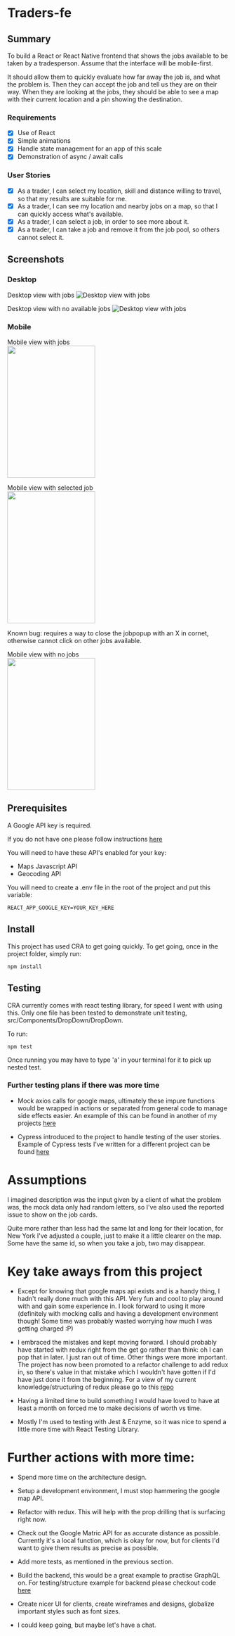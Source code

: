 # Traders-fe

## Summary

To build a React or React Native frontend that shows the jobs available to be taken by a tradesperson. Assume that the interface will be mobile-first.

It should allow them to quickly evaluate how far away the job is, and what the problem is. Then they can accept the job and tell us they are on their way. When they are looking at the jobs, they should be able to see a map with their current location and a pin showing the destination.

### Requirements

- [x] Use of React
- [x] Simple animations
- [x] Handle state management for an app of this scale
- [x] Demonstration of async / await calls

### User Stories

- [x] As a trader, I can select my location, skill and distance willing to travel, so that my results are suitable for me.
- [x] As a trader, I can see my location and nearby jobs on a map, so that I can quickly access what's available.
- [x] As a trader, I can select a job, in order to see more about it.
- [x] As a trader, I can take a job and remove it from the job pool, so others cannot select it.

## Screenshots

### Desktop

Desktop view with jobs
![Desktop view with jobs](https://github.com/ShinyVerse/traders-fe/blob/master/src/assets/Desktop-jobs.png)

Desktop view with no available jobs
![Desktop view with jobs](https://github.com/ShinyVerse/traders-fe/blob/master/src/assets/Desktop-nojobs.png)

### Mobile

Mobile view with jobs
<br /><img src="https://github.com/ShinyVerse/traders-fe/blob/master/src/assets/Mob-map.png" width=200 height=300>

Mobile view with selected job
<br /><img src="https://github.com/ShinyVerse/traders-fe/blob/master/src/assets/Mob-jobs.png" width=200 height=300>

Known bug: requires a way to close the jobpopup with an X in cornet, otherwise cannot click on other jobs available.

Mobile view with no jobs
<br /><img src="https://github.com/ShinyVerse/traders-fe/blob/master/src/assets/Mob-nojobs.png" width=200 height=300>

## Prerequisites

A Google API key is required.

If you do not have one please follow instructions [here](https://developers.google.com/maps/documentation/javascript/get-api-key)

You will need to have these API's enabled for your key:

- Maps Javascript API
- Geocoding API

You will need to create a .env file in the root of the project and put this variable:

`REACT_APP_GOOGLE_KEY=YOUR_KEY_HERE`

## Install

This project has used CRA to get going quickly. To get going, once in the project folder, simply run:

`npm install`

## Testing

CRA currently comes with react testing library, for speed I went with using this. Only one file has been tested to demonstrate unit testing, src/Components/DropDown/DropDown.

To run:

`npm test`

Once running you may have to type 'a' in your terminal for it to pick up nested test.

### Further testing plans if there was more time

- Mock axios calls for google maps, ultimately these impure functions would be wrapped in actions or separated from general code to manage side effects easier. An example of this can be found in another of my projects [here](https://github.com/ShinyVerse/Storii/blob/master/src/actions/storii.test.js)

- Cypress introduced to the project to handle testing of the user stories.
  Example of Cypress tests I've written for a different project can be found [here](https://github.com/ShinyVerse/reduxKanban/blob/master/cypress/integration/todo_spec.js)

# Assumptions

I imagined description was the input given by a client of what the problem was, the mock data only had random letters, so I've also used the reported issue to show on the job cards.

Quite more rather than less had the same lat and long for their location, for New York I've adjusted a couple, just to make it a little clearer on the map. Some have the same id, so when you take a job, two may disappear.

# Key take aways from this project

- Except for knowing that google maps api exists and is a handy thing, I hadn't really done much with this API. Very fun and cool to play around with and gain some experience in. I look forward to using it more (definitely with mocking calls and having a development environment though! Some time was probably wasted worrying how much I was getting charged :P)

- I embraced the mistakes and kept moving forward. I should probably have started with redux right from the get go rather than think: oh I can pop that in later. I just ran out of time. Other things were more important. The project has now been promoted to a refactor challenge to add redux in, so there's value in that mistake which I wouldn't have gotten if I'd have just done it from the beginning. For a view of my current knowledge/structuring of redux please go to this [repo](https://github.com/ShinyVerse/Storii/blob/master/src/)

- Having a limited time to build something I would have loved to have at least a month on forced me to make decisions of worth vs time.

- Mostly I'm used to testing with Jest & Enzyme, so it was nice to spend a little more time with React Testing Library.

# Further actions with more time:

- Spend more time on the architecture design.

- Setup a development environment, I must stop hammering the google map API.

- Refactor with redux. This will help with the prop drilling that is surfacing right now.

- Check out the Google Matric API for as accurate distance as possible. Currently it's a local function, which is okay for now, but for clients I'd want to give them results as precise as possible.

- Add more tests, as mentioned in the previous section.

- Build the backend, this would be a great example to practise GraphQL on. For testing/structure example for backend please checkout code [here](https://github.com/Nimzyow/storii_server/blob/master/routes/routesTests)

- Create nicer UI for clients, create wireframes and designs, globalize important styles such as font sizes.

- I could keep going, but maybe let's have a chat.
